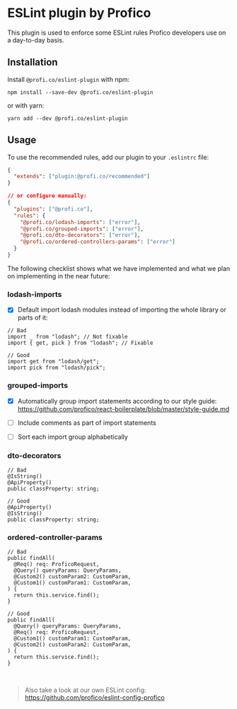 # ESLint plugin by Profico

This plugin is used to enforce some ESLint rules Profico developers use on a day-to-day basis.

## Installation

Install `@profi.co/eslint-plugin` with npm:

```
npm install --save-dev @profi.co/eslint-plugin
```

or with yarn:

```
yarn add --dev @profi.co/eslint-plugin
```

## Usage

To use the recommended rules, add our plugin to your `.eslintrc` file:

```json
{
  "extends": ["plugin:@profi.co/recommended"]
}

// or configure manually:
{
  "plugins": ["@profi.co"],
  "rules": {
    "@profi.co/lodash-imports": ["error"],
    "@profi.co/grouped-imports": ["error"],
    "@profi.co/dto-decorators": ["error"],
    "@profi.co/ordered-controllers-params": ["error"]
  }
}
```

The following checklist shows what we have implemented and what we plan on implementing in the near future:

### <a name="lodash-imports">lodash-imports</a>

- [x] Default import lodash modules instead of importing the whole library or parts of it:

```tsx
// Bad
import _ from "lodash"; // Not fixable
import { get, pick } from "lodash"; // Fixable

// Good
import get from "lodash/get";
import pick from "lodash/pick";
```

### <a name="grouped-imports">grouped-imports</a>

- [x] Automatically group import statements according to our style guide:
      https://github.com/profico/react-boilerplate/blob/master/style-guide.md

- [ ] Include comments as part of import statements
- [ ] Sort each import group alphabetically

### <a name="dto-decorators">dto-decorators</a>

```tsx
// Bad
@IsString()
@ApiProperty()
public classProperty: string;

// Good
@ApiProperty()
@IsString()
public classProperty: string;
```

### <a name="ordered-controller-params">ordered-controller-params</a>

```tsx
// Bad
public findAll(
  @Req() req: ProficoRequest,
  @Query() queryParams: QueryParams,
  @Custom2() customParam2: CustomParam,
  @Custom1() customParam1: CustomParam,
) {
  return this.service.find();
}

// Good
public findAll(
  @Query() queryParams: QueryParams,
  @Req() req: ProficoRequest,
  @Custom1() customParam1: CustomParam,
  @Custom2() customParam2: CustomParam,
) {
  return this.service.find();
}
```

<br />
      
> Also take a look at our own ESLint config: https://github.com/profico/eslint-config-profico
